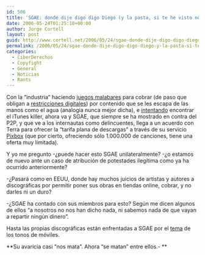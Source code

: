 ```yaml
---
id: 506
title: 'SGAE: donde dije digo digo Diego (y la pasta, si te he visto no me acuerdo)'
date: 2006-05-24T01:25:18+00:00
author: Jorge Cortell
layout: post
guid: http://www.cortell.net/2006/05/24/sgae-donde-dije-digo-digo-diego-y-la-pasta-si-te-he-visto-no-me-acuerdo/
permalink: /2006/05/24/sgae-donde-dije-digo-digo-diego-y-la-pasta-si-te-he-visto-no-me-acuerdo/
categories:
  - CiberDerechos
  - Copyfight
  - General
  - Noticias
  - Rants
---
```

Con la &#8220;industria&#8221; haciendo <a target="_blank" title="Navisio" href="http://www.redherring.com/Article.aspx?a=16953&hed=Navio%20Signs%20Disney">juegos malabares</a> para cobrar (de paso que obligan a <a target="_blank" title="DRM guide" href="http://www.eff.org/IP/DRM/guide/">restricciones digitales</a>) por contenido que se les escapa de las manos como el agua (analogí­a nunca mejor dicha), e <a target="_blank" title="Microsoft online music" href="http://www.boston.com/business/personaltech/articles/2006/05/17/mtv_microsoft_duo_takes_leap_onto_ituness_stage/">intentando</a> encontrar el iTunes killer, ahora va y SGAE, que siempre se ha mostrado en contra del P2P, y que ve a los internautas como delincuentes, llega a un acuerdo con Terra para ofrecer la &#8220;tarifa plana de descargas&#8221; a través de su servicio <a target="_blank" title="Pixbox" href="http://www.terra.es/pixbox/">Pixbox</a> (que por cierto, ofreciendo sólo 1.000.000 de canciones, tiene una oferta muy limitada).

Y yo me pregunto -¿puede hacer esto SGAE unilateralmente? -¿o estamos de nuevo ante un caso de atribución de potestades ilegí­tima como ya ha ocurrido anteriormente?

-¿Pasará como en EEUU, donde hay muchos juicios de artistas y autores a discográficas por permitir poner sus obras en tiendas online, cobrar, y no darles ni un duro?

-¿SGAE ha contado con sus miembros para esto? Según me dicen algunos de ellos &#8220;a nosotros no nos han dicho nada, ni sabemos nada de que vayan a repartir ningún dinero&#8221;.

Hasta las propias discográficas están enfrentadas a SGAE por el <a target="_blank" title="juicio por tonos" href="http://www.lavanguardia.es/res/20060514/51257413646.html">tema</a> de los tonos de móviles.

**Su avaricia casi &#8220;nos mata&#8221;. Ahora &#8220;se matan&#8221; entre ellos.- **